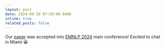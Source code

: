 ```yaml
---
layout: post
date: 2024-09-20 07:59:00-0400
inline: true
related_posts: false
---
```


Our <a href="https://arxiv.org/abs/2406.09458">paper</a> was accepted into <a href="https://2024.emnlp.org/">EMNLP 2024</a> main conference! Excited to chat in Miami 😀